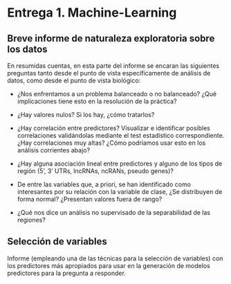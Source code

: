 # Entrega 1. Machine-Learning

## Breve informe de naturaleza exploratoria sobre los datos

En resumidas cuentas, en esta parte del informe se encaran las siguientes preguntas tanto desde el punto de vista específicamente de análisis de datos, como desde el punto de vista biológico:

- ¿Nos enfrentamos a un problema balanceado o no balanceado? ¿Qué implicaciones tiene esto en la resolución de la práctica?

- ¿Hay valores nulos? Si los hay, ¿cómo tratarlos?

- ¿Hay correlación entre predictores? Visualizar e identificar posibles correlaciones validándolas mediante el test estadístico correspondiente. ¿Hay correlaciones muy altas? ¿Cómo podríamos usar esto en los análisis corrientes abajo?

- ¿Hay alguna asociación lineal entre predictores y alguno de los tipos de región (5’, 3’ UTRs, lncRNAs, ncRANs, pseudo genes)?

- De entre las variables que, a priori, se han identificado como interesantes por su relación con la variable de clase, ¿Se distribuyen de forma normal? ¿Presentan valores fuera de rango?

- ¿Qué nos dice un análisis no supervisado de la separabilidad de las regiones?

## Selección de variables

Informe (empleando una de las técnicas para la selección de variables) con los predictores más apropiados para usar en la generación de modelos predictores para la pregunta a responder.
